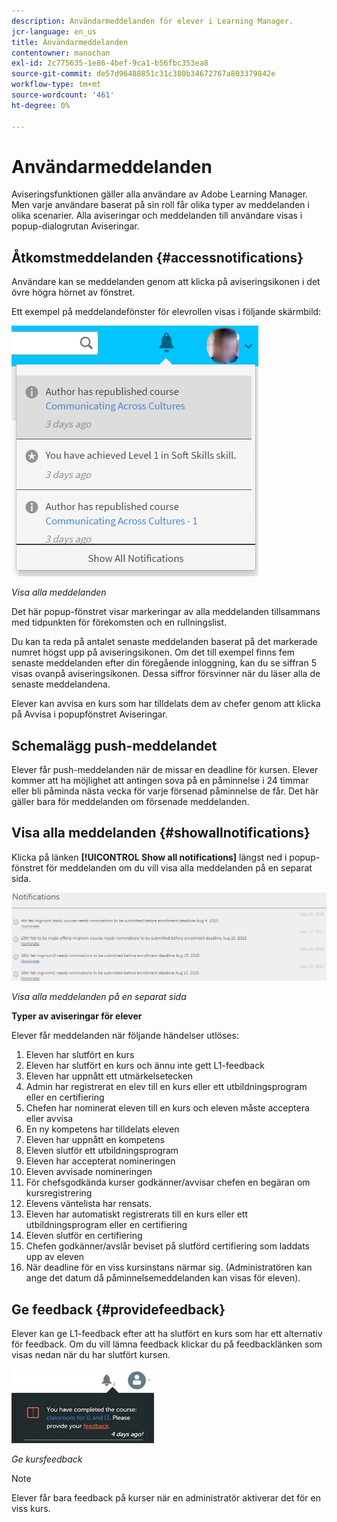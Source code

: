```yaml
---
description: Användarmeddelanden för elever i Learning Manager.
jcr-language: en_us
title: Användarmeddelanden
contentowner: manochan
exl-id: 2c775635-1e86-4bef-9ca1-b56fbc353ea8
source-git-commit: de57d96488851c31c380b34672767a803379842e
workflow-type: tm+mt
source-wordcount: '461'
ht-degree: 0%

---
```


# Användarmeddelanden

<!--User notifications for Learners in Learning Manager.-->

Aviseringsfunktionen gäller alla användare av Adobe Learning Manager. Men varje användare baserat på sin roll får olika typer av meddelanden i olika scenarier. Alla aviseringar och meddelanden till användare visas i popup-dialogrutan Aviseringar.

## Åtkomstmeddelanden {#accessnotifications}

Användare kan se meddelanden genom att klicka på aviseringsikonen i det övre högra hörnet av fönstret.

Ett exempel på meddelandefönster för elevrollen visas i följande skärmbild:

![](assets/learner-notifications.png)

*Visa alla meddelanden*

Det här popup-fönstret visar markeringar av alla meddelanden tillsammans med tidpunkten för förekomsten och en rullningslist.

Du kan ta reda på antalet senaste meddelanden baserat på det markerade numret högst upp på aviseringsikonen. Om det till exempel finns fem senaste meddelanden efter din föregående inloggning, kan du se siffran 5 visas ovanpå aviseringsikonen. Dessa siffror försvinner när du läser alla de senaste meddelandena.

Elever kan avvisa en kurs som har tilldelats dem av chefer genom att klicka på Avvisa i popupfönstret Aviseringar.

## Schemalägg push-meddelandet

Elever får push-meddelanden när de missar en deadline för kursen. Elever kommer att ha möjlighet att antingen sova på en påminnelse i 24 timmar eller bli påminda nästa vecka för varje försenad påminnelse de får. Det här gäller bara för meddelanden om försenade meddelanden.

## Visa alla meddelanden {#showallnotifications}

Klicka på länken **[!UICONTROL Show all notifications]** längst ned i popup-fönstret för meddelanden om du vill visa alla meddelanden på en separat sida.

![](assets/notifications-page.png)

*Visa alla meddelanden på en separat sida*

**Typer av aviseringar för elever**

Elever får meddelanden när följande händelser utlöses:

1. Eleven har slutfört en kurs
1. Eleven har slutfört en kurs och ännu inte gett L1-feedback
1. Eleven har uppnått ett utmärkelsetecken
1. Admin har registrerat en elev till en kurs eller ett utbildningsprogram eller en certifiering
1. Chefen har nominerat eleven till en kurs och eleven måste acceptera eller avvisa
1. En ny kompetens har tilldelats eleven
1. Eleven har uppnått en kompetens
1. Eleven slutför ett utbildningsprogram
1. Eleven har accepterat nomineringen
1. Eleven avvisade nomineringen
1. För chefsgodkända kurser godkänner/avvisar chefen en begäran om kursregistrering
1. Elevens väntelista har rensats.
1. Eleven har automatiskt registrerats till en kurs eller ett utbildningsprogram eller en certifiering
1. Eleven slutför en certifiering
1. Chefen godkänner/avslår beviset på slutförd certifiering som laddats upp av eleven
1. När deadline för en viss kursinstans närmar sig. (Administratören kan ange det datum då påminnelsemeddelanden kan visas för eleven).

## Ge feedback {#providefeedback}

Elever kan ge L1-feedback efter att ha slutfört en kurs som har ett alternativ för feedback. Om du vill lämna feedback klickar du på feedbacklänken som visas nedan när du har slutfört kursen.

![](assets/feedback.png)

*Ge kursfeedback*

>[!NOTE]
>
>Elever får bara feedback på kurser när en administratör aktiverar det för en viss kurs.
